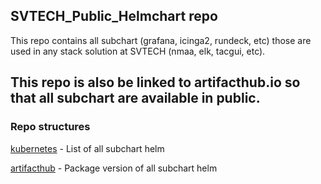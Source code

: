 ## SVTECH_Public_Helmchart repo
This repo contains all subchart (grafana, icinga2, rundeck, etc) those are used in any stack solution at SVTECH (nmaa, elk, tacgui, etc).

This repo is also be linked to artifacthub.io so that all subchart are available in public.
---
### Repo structures

[kubernetes](/kubernetes/README.md) - List of all subchart helm

[artifacthub](/artifacthub/README.md) - Package version of all subchart helm